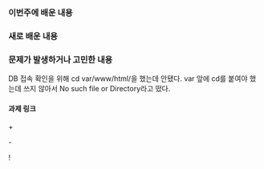 <h3>이번주에 배운 내용</h3>
<p>

</p>
<h3>새로 배운 내용</h3>
<p>

</p>
<p>

</p>

<p>
<h3>문제가 발생하거나 고민한 내용</h3>
DB 접속 확인을 위해 cd var/www/html/을 했는데 안됐다. var 앞에 cd를 붙여야 했는데 쓰지 않아서 No such file or Directory라고 떴다.

</p>

<p>
<h4>과제 링크</h4>

</p>

<p>
  + <br>

  \- <br>

  \! <br>

</p>
